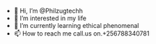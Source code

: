 - 👋 Hi, I’m @Philzugtechh
- 👀 I’m interested in my life
- 🌱 I’m currently learning ethical phenomenal 
- 📫 How to reach me call.us on.+256788340781



